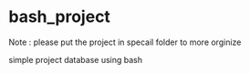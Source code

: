 # bash_project


Note : please put the project in specail folder to more orginize 

simple project database using bash 
